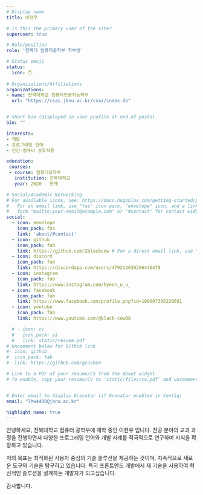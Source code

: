 ```yaml
---
# Display name
title: 이현우

# Is this the primary user of the site?
superuser: true

# Role/position
role: '전북대 컴퓨터공학부 학부생'

# Status emoji
status:
  icon: 🖐️
 
# Organizations/Affiliations
organizations:
- name: 전북대학교 컴퓨터인공지능학부
  url: "https://csai.jbnu.ac.kr/csai/index.do"


# Short bio (displayed in user profile at end of posts)
bio: ""

interests:
- 개발
- 프로그래밍 언어
- 인간-컴퓨터 상호작용

education:
 courses:
 - course: 컴퓨터공학부
   institution: 전북대학교
   year: 2020 - 현재

# Social/Academic Networking
# For available icons, see: https://docs.hugoblox.com/getting-started/page-builder/#icons
#   For an email link, use "fas" icon pack, "envelope" icon, and a link in the
#   form "mailto:your-email@example.com" or "#contact" for contact widget.
social:
  - icon: envelope
    icon_pack: fas
    link: 'about/#contact'
  - icon: github
    icon_pack: fab
    link: https://github.com/2blackcow # For a direct email link, use "mailto:test@example.org".
  - icon: discord
    icon_pack: fab
    link: https://discordapp.com/users/479213039296446479
  - icon: instagram
    icon_pack: fab
    link: https://www.instagram.com/hyeon_u_u_
  - icon: facebook
    icon_pack: fab
    link: https://www.facebook.com/profile.php?id=100007395220691
  - icon: youtube
    icon_pack: fab
    link: https://www.youtube.com/@black-cow00

  # - icon: cv
  #   icon_pack: ai
  #   link: static/resume.pdf
# Uncomment below for Github link
#- icon: github
#  icon_pack: fab
#  link: https://github.com/gcushen

# Link to a PDF of your resume/CV from the About widget.
# To enable, copy your resume/CV to `static/files/cv.pdf` and uncomment the lines below.


# Enter email to display Gravatar (if Gravatar enabled in Config)
email: "lhw4408@jbnu.ac.kr"

highlight_name: true
---
```


안녕하세요, 전북대학교 컴퓨터 공학부에 재학 중인 이현우 입니다.
전공 분야의 교과 과정을 진행하면서 다양한 프로그래밍 언어와 
개발 사례를 적극적으로 연구하며 지식을 확장하고 있습니다. 

저의 목표는 최적화된 사용자 중심의 기술 솔루션을 제공하는 것이며, 
지속적으로 새로운 도구와 기술을 탐구하고 있습니다. 특히 프론트엔드 개발에서 제 기술을 사용하여 
혁신적인 솔루션을 설계하는 개발자가 되고싶습니다. 

감사합니다.
